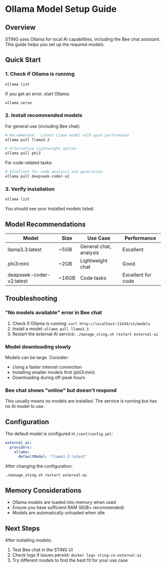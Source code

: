 # Ollama Model Setup Guide

## Overview
STING uses Ollama for local AI capabilities, including the Bee chat assistant. This guide helps you set up the required models.

## Quick Start

### 1. Check if Ollama is running
```bash
ollama list
```

If you get an error, start Ollama:
```bash
ollama serve
```

### 2. Install recommended models

For general use (including Bee chat):
```bash
# Recommended - Latest Llama model with good performance
ollama pull llama3.3

# Alternative lightweight option
ollama pull phi3
```

For code-related tasks:
```bash
# Excellent for code analysis and generation
ollama pull deepseek-coder-v2
```

### 3. Verify installation
```bash
ollama list
```

You should see your installed models listed.

## Model Recommendations

| Model | Size | Use Case | Performance |
|-------|------|----------|-------------|
| llama3.3:latest | ~5GB | General chat, analysis | Excellent |
| phi3:mini | ~2GB | Lightweight chat | Good |
| deepseek-coder-v2:latest | ~16GB | Code tasks | Excellent for code |

## Troubleshooting

### "No models available" error in Bee chat
1. Check if Ollama is running: `curl http://localhost:11434/v1/models`
2. Install a model: `ollama pull llama3.3`
3. Restart the external AI service: `./manage_sting.sh restart external-ai`

### Model downloading slowly
Models can be large. Consider:
- Using a faster internet connection
- Installing smaller models first (phi3:mini)
- Downloading during off-peak hours

### Bee chat shows "online" but doesn't respond
This usually means no models are installed. The service is running but has no AI model to use.

## Configuration

The default model is configured in `/conf/config.yml`:
```yaml
external_ai:
  providers:
    ollama:
      defaultModel: "llama3.3:latest"
```

After changing the configuration:
```bash
./manage_sting.sh restart external-ai
```

## Memory Considerations

- Ollama models are loaded into memory when used
- Ensure you have sufficient RAM (8GB+ recommended)
- Models are automatically unloaded when idle

## Next Steps

After installing models:
1. Test Bee chat in the STING UI
2. Check logs if issues persist: `docker logs sting-ce-external-ai`
3. Try different models to find the best fit for your use case